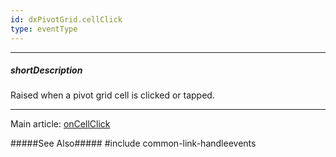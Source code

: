 ```yaml
---
id: dxPivotGrid.cellClick
type: eventType
---
```

---
##### shortDescription
Raised when a pivot grid cell is clicked or tapped.

---
Main article: [onCellClick](/api-reference/10%20UI%20Components/dxPivotGrid/1%20Configuration/onCellClick.md '/Documentation/ApiReference/UI_Components/dxPivotGrid/Configuration/#onCellClick')

#####See Also#####
#include common-link-handleevents